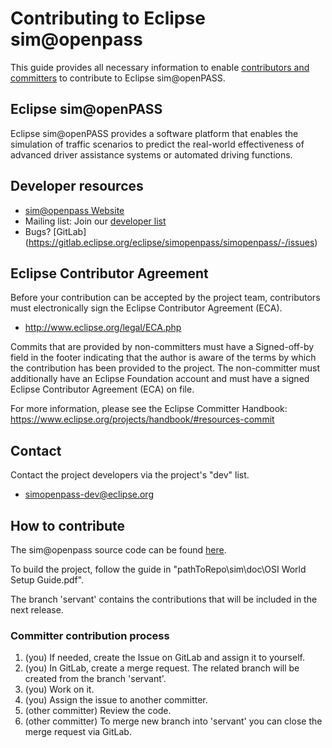# Contributing to Eclipse sim@openpass

This guide provides all necessary information to enable [contributors and committers](https://www.eclipse.org/projects/dev_process/#2_3_1_Contributors_and_Committers) to contribute to Eclipse sim@openPASS. 

## Eclipse sim@openPASS  
Eclipse sim@openPASS provides a software platform that enables the simulation of traffic scenarios to predict the real-world effectiveness of advanced driver assistance systems or automated driving functions.  

## Developer resources

  * [sim@openpass Website](https://openpass.eclipse.org/)
  * Mailing list: Join our [developer list](https://accounts.eclipse.org/mailing-list/simopenpass-dev)
  * Bugs? [GitLab] (https://gitlab.eclipse.org/eclipse/simopenpass/simopenpass/-/issues)

## Eclipse Contributor Agreement

Before your contribution can be accepted by the project team, contributors must
electronically sign the Eclipse Contributor Agreement (ECA).

* http://www.eclipse.org/legal/ECA.php

Commits that are provided by non-committers must have a Signed-off-by field in
the footer indicating that the author is aware of the terms by which the
contribution has been provided to the project. The non-committer must
additionally have an Eclipse Foundation account and must have a signed Eclipse
Contributor Agreement (ECA) on file.

For more information, please see the Eclipse Committer Handbook:
https://www.eclipse.org/projects/handbook/#resources-commit

## Contact

Contact the project developers via the project's "dev" list.

* simopenpass-dev@eclipse.org

## How to contribute

The sim@openpass source code can be found [here](https://gitlab.eclipse.org/eclipse/simopenpass/simopenpass.git).

To build the project, follow the guide in "pathToRepo\sim\doc\OSI World Setup Guide.pdf".

The branch 'servant' contains the contributions that will be included in the next release. 

### Committer contribution process

1. (you) If needed, create the Issue on GitLab and assign it to yourself.
2. (you) In GitLab, create a merge request. The related branch will be created from the branch 'servant'. 
3. (you) Work on it.
5. (you) Assign the issue to another committer.
5. (other committer) Review the code. 
6. (other committer) To merge new branch into 'servant' you can close the merge request via GitLab.
